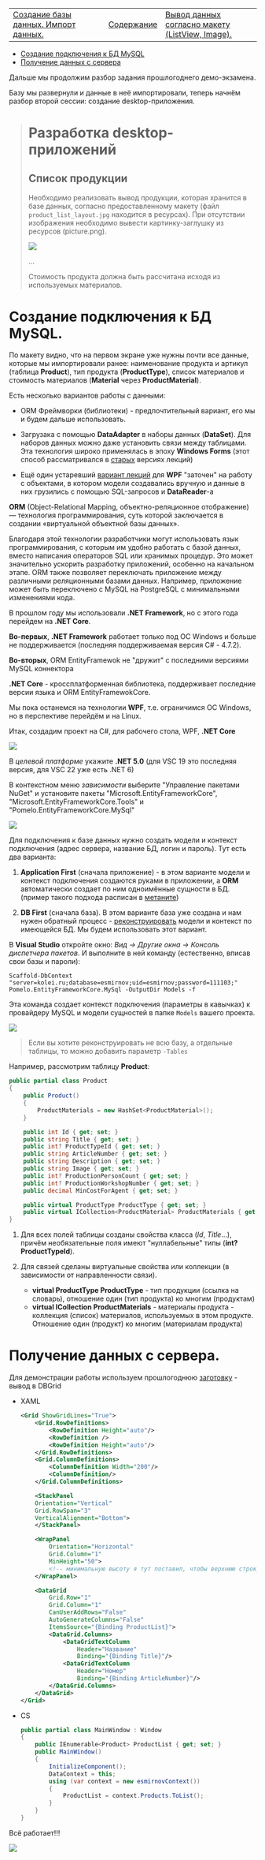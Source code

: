 <table style="width: 100%;"><tr><td style="width: 40%;">
<a href="../articles/sql_import.md">Создание базы данных. Импорт данных.
</a></td><td style="width: 20%;">
<a href="../readme.md">Содержание
</a></td><td style="width: 40%;">
<a href="../articles/cs_layout.md">Вывод данных согласно макету (ListView, Image).
</a></td><tr></table>

* [Создание подключения к БД MySQL](#создание-подключения-к-бд-mysql)
* [Получение данных с сервера](#получение-данных-с-сервера)

Дальше мы продолжим разбор задания прошлогоднего демо-экзамена. 

Базу мы развернули и данные в неё импортировали, теперь начнём разбор второй сессии: создание desktop-приложения.

># Разработка desktop-приложений
>
>## Список продукции
>
>Необходимо реализовать вывод продукции, которая хранится в базе данных, согласно предоставленному макету (файл `product_list_layout.jpg` находится в ресурсах). При отсутствии изображения необходимо вывести картинку-заглушку из ресурсов (picture.png).
>
>![](../img/product_list_layout.jpg)
>
>...
>
>Стоимость продукта должна быть рассчитана исходя из используемых материалов.

# Создание подключения к БД MySQL.

По макету видно, что на первом экране уже нужны почти все данные, которые мы импортировали ранее: наименование продукта и артикул (таблица **Product**), тип продукта (**ProductType**), список материалов и стоимость материалов (**Material** через **ProductMaterial**).

Есть несколько вариантов работы с данными:

* ORM Фреймворки (библиотеки) - предпочтительный вариант, его мы и будем дальше использовать.

* Загрузака с помощью **DataAdapter** в наборы данных (**DataSet**). Для наборов данных можно даже установить связи между таблицами. Эта технология широко применялась в эпоху **Windows Forms** (этот способ рассматривался в [старых](./cs_mysql_connection.md#реализация-с-помощью-dataadapter) версиях лекций)

* Ещё один устаревший [вариант лекций](./cs_mysql_connection2.md) для **WPF** "заточен" на работу с объектами, в котором модели создавались вручную и данные в них грузились с помощью SQL-запросов и **DataReader**-a

**ORM** (Object-Relational Mapping, объектно-реляционное отображение) — технология программирования, суть которой заключается в создании «виртуальной объектной базы данных».

Благодаря этой технологии разработчики могут использовать язык программирования, с которым им удобно работать с базой данных, вместо написания операторов SQL или хранимых процедур. Это может значительно ускорить разработку приложений, особенно на начальном этапе. ORM также позволяет переключать приложение между различными реляционными базами данных. Например, приложение может быть переключено с MySQL на PostgreSQL с минимальными изменениями кода.

В прошлом году мы использовали **.NET Framework**, но с этого года перейдем на **.NET Core**.

**Во-первых**, **.NET Framework** работает только под ОС Windows и больше не поддерживается (последняя поддерживаемая версия C# - 4.7.2).

**Во-вторых**, ORM EntityFramewok не "дружит" с последними версиями MySQL коннектора

**.NET Core** - кроссплатформенная библиотека, поддерживает последние версии языка и ORM EntityFramewokCore.

Мы пока останемся на технологии **WPF**, т.е. ограничимся ОС Windows, но в перспективе перейдём и на Linux.

Итак, создадим проект на C#, для рабочего стола, WPF, **.NET Core**

![](../img/cs001.png)

В *целевой платформе* укажите **.NET 5.0** (для VSC 19 это последняя версия, для VSC 22 уже есть .NET 6)

В контекстном меню *зависимости* выберите "Управление пакетами NuGet" и установите пакеты "Microsoft.EntityFrameworkCore", "Microsoft.EntityFrameworkCore.Tools" и "Pomelo.EntityFrameworkCore.MySql"

![](../img/cs002.png)

Для подключения к базе данных нужно создать модели и контекст подключения (адрес сервера, название БД, логин и пароль). Тут есть два варианта:

1. **Application First** (сначала приложение) - в этом варианте модели и контекст подключения создаются руками в приложении, а **ORM** автоматически создает по ним одноимённые сущности в БД. (пример такого подхода расписан в [метаните](https://metanit.com/sharp/entityframeworkcore/7.2.php))

1. **DB First** (сначала база). В этом варианте база уже создана и нам нужен обратный процесс - [реконструировать](https://metanit.com/sharp/entityframeworkcore/1.3.php) модели и контекст по имеющейся БД. Мы будем использовать этот вариант.

В **Visual Studio** откройте окно: *Вид -> Другие окна -> Консоль диспетчера пакетов*. И выполните в ней команду (естественно, вписав свои базы и пароли):

```
Scaffold-DbContext "server=kolei.ru;database=esmirnov;uid=esmirnov;password=111103;" Pomelo.EntityFrameworkCore.MySql -OutputDir Models -f
```

Эта команда создает контекст подключения (параметры в кавычках) к провайдеру MySQL и модели сущностей в папке `Models` вашего проекта.

![](../img/cs003.png)

>Если вы хотите реконструировать не всю базу, а отдельные таблицы, то можно добавить параметр `-Tables`

Например, рассмотрим таблицу **Product**:

```cs
public partial class Product
{
    public Product()
    {
        ProductMaterials = new HashSet<ProductMaterial>();
    }

    public int Id { get; set; }
    public string Title { get; set; }
    public int? ProductTypeId { get; set; }
    public string ArticleNumber { get; set; }
    public string Description { get; set; }
    public string Image { get; set; }
    public int? ProductionPersonCount { get; set; }
    public int? ProductionWorkshopNumber { get; set; }
    public decimal MinCostForAgent { get; set; }

    public virtual ProductType ProductType { get; set; }
    public virtual ICollection<ProductMaterial> ProductMaterials { get; set; }
}
```

1. Для всех полей таблицы созданы свойства класса (*Id*, *Title*...), причём необязательные поля имеют "нуллабельные" типы (**int? ProductTypeId**).
2. Для связей сделаны виртуальные свойства или коллекции (в зависимости от направленности связи). 

    * **virtual ProductType ProductType** - тип продукции (ссылка на словарь), отношение один (тип продукта) ко многим (продуктам)
    * **virtual ICollection<ProductMaterial> ProductMaterials** - материалы продукта - коллекция (список) материалов, используемых в этом продукте. Отношение один (продукт) ко многим (материалам продукта) 

# Получение данных с сервера.

Для демонстрации работы используем прошлогоднюю [заготовку](https://github.com/kolei/OAP/blob/master/articles/wpf_template.md) - вывод в DBGrid

* XAML

    ```xml
    <Grid ShowGridLines="True">
        <Grid.RowDefinitions>
            <RowDefinition Height="auto"/>
            <RowDefinition />
            <RowDefinition Height="auto"/>
        </Grid.RowDefinitions>
        <Grid.ColumnDefinitions>
            <ColumnDefinition Width="200"/>
            <ColumnDefinition/>
        </Grid.ColumnDefinitions>

        <StackPanel 
        Orientation="Vertical"
        Grid.RowSpan="3"
        VerticalAlignment="Bottom">
        </StackPanel>

        <WrapPanel
            Orientation="Horizontal"
            Grid.Column="1"
            MinHeight="50">
            <!-- минимальную высоту я тут поставил, чтобы верхнюю строку сетки было видно. В реальном приложении она не нужна -->
        </WrapPanel>

        <DataGrid
            Grid.Row="1"
            Grid.Column="1"
            CanUserAddRows="False"
            AutoGenerateColumns="False"
            ItemsSource="{Binding ProductList}">
            <DataGrid.Columns>
                <DataGridTextColumn
                    Header="Название"
                    Binding="{Binding Title}"/>
                <DataGridTextColumn
                    Header="Номер"
                    Binding="{Binding ArticleNumber}"/>
            </DataGrid.Columns>
        </DataGrid>
    </Grid>
    ```

* CS

    ```cs
    public partial class MainWindow : Window
    {
        public IEnumerable<Product> ProductList { get; set; }
        public MainWindow()
        {
            InitializeComponent();
            DataContext = this;
            using (var context = new esmirnovContext())
            {
                ProductList = context.Products.ToList();
            }
        }
    }
    ```

Всё работает!!!

![](../img/cs004.png)